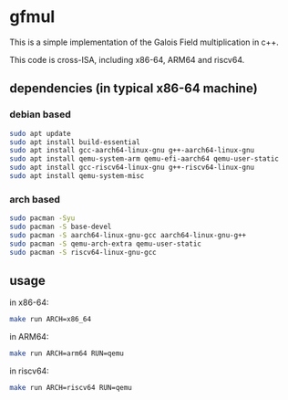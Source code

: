 # gfmul

This is a simple implementation of the Galois Field multiplication in c++.

This code is cross-ISA, including x86-64, ARM64 and riscv64.

## dependencies (in typical x86-64 machine)

### debian based

```bash
sudo apt update
sudo apt install build-essential
sudo apt install gcc-aarch64-linux-gnu g++-aarch64-linux-gnu
sudo apt install qemu-system-arm qemu-efi-aarch64 qemu-user-static
sudo apt install gcc-riscv64-linux-gnu g++-riscv64-linux-gnu
sudo apt install qemu-system-misc 
```

### arch based

```bash
sudo pacman -Syu
sudo pacman -S base-devel
sudo pacman -S aarch64-linux-gnu-gcc aarch64-linux-gnu-g++ 
sudo pacman -S qemu-arch-extra qemu-user-static
sudo pacman -S riscv64-linux-gnu-gcc
```

## usage

in x86-64:

```bash
make run ARCH=x86_64
```

in ARM64:

```bash
make run ARCH=arm64 RUN=qemu
```

in riscv64:

```bash
make run ARCH=riscv64 RUN=qemu
```
